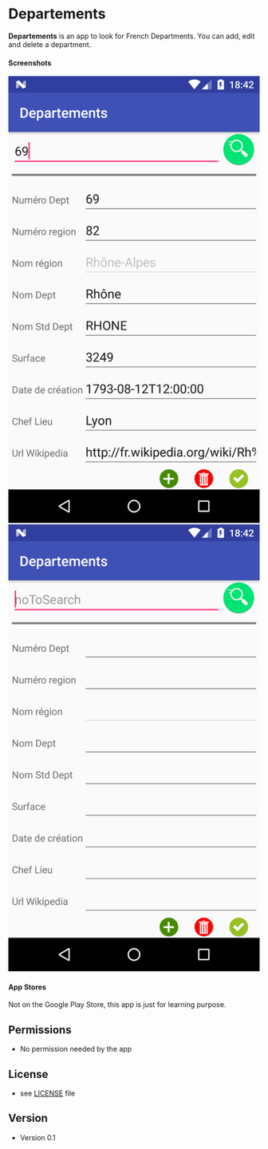 Departements
======
**Departements** is an app to look for French Departments.
You can add, edit and delete a department.

#### Screenshots
![Screenshot Android](https://github.com/sldevand/Departements/blob/master/screenshots/Departements%20Found.png)
![Screenshot Android](https://github.com/sldevand/Departements/blob/master/screenshots/Departements%20Home.png)

#### App Stores
Not on the Google Play Store, this app is just for learning purpose.

## Permissions
* No permission needed by the app

## License 
* see [LICENSE](https://github.com/sldevand/departements/LICENSE.md) file

## Version 
* Version 0.1
